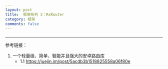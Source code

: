 ```yaml
---
layout: post
title:  框架系列 3：RxRouter
category: 框架
comments: false
---
```


####  
 ---
 
 

 
 
 
 
 参考链接：
 
 1. 一个轻量级、简单、智能并且强大的安卓路由库
 	* 1.1 <https://juejin.im/post/5acdb3b1518825558a06f80e>
 
 
 
 
 
 
 
 
 
 
 
 
 
 
 
 
 